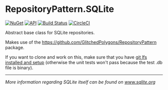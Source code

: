 # RepositoryPattern.SQLite

[![NuGet](https://img.shields.io/nuget/v/GlitchedPolygons.RepositoryPattern.SQLite.svg)](https://www.nuget.org/packages/GlitchedPolygons.RepositoryPattern.SQLite) 
[![API](https://img.shields.io/badge/api-docs-informational.svg)](https://glitchedpolygons.github.io/RepositoryPattern.SQLite/api/index.html)
[![Build Status](https://travis-ci.org/GlitchedPolygons/RepositoryPattern.SQLite.svg?branch=master)](https://travis-ci.org/GlitchedPolygons/RepositoryPattern.SQLite) 
[![CircleCI](https://circleci.com/gh/GlitchedPolygons/RepositoryPattern.SQLite/tree/master.svg?style=shield)](https://circleci.com/gh/GlitchedPolygons/RepositoryPattern.SQLite/tree/master)

Abstract base class for SQLite repositories. 

Makes use of the https://github.com/GlitchedPolygons/RepositoryPattern package.

If you want to clone and work on this, make sure that you have [git lfs installed and setup](https://github.com/git-lfs/git-lfs/wiki/Installation) (otherwise the unit tests won't pass because the test .db file is binary).

---

_More information regarding SQLite itself can be found on www.sqlite.org_
